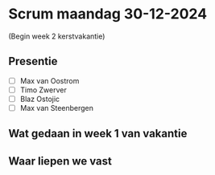 # Scrum maandag 30-12-2024
(Begin week 2 kerstvakantie)

## Presentie
- [ ] Max van Oostrom
- [ ] Timo Zwerver
- [ ] Blaz Ostojic
- [ ] Max van Steenbergen

## Wat gedaan in week 1 van vakantie

## Waar liepen we vast